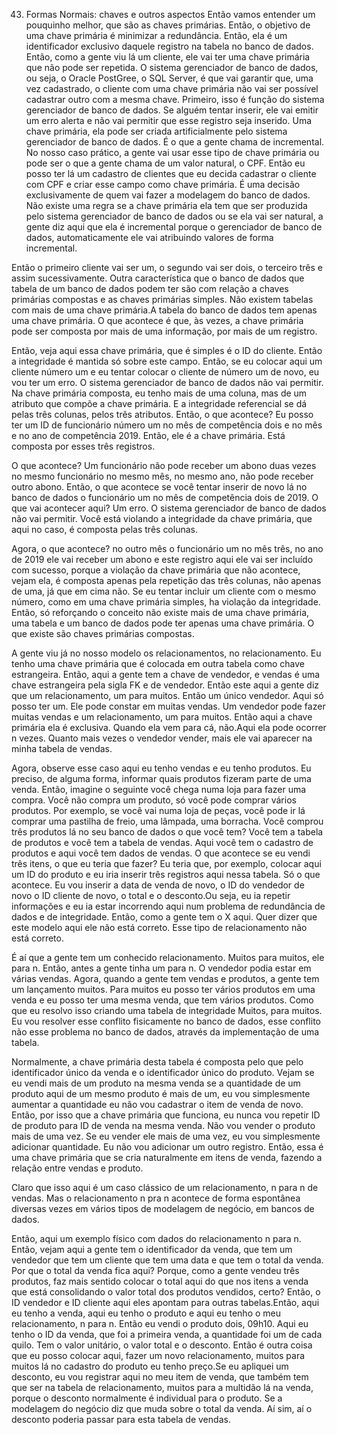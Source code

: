 43. Formas Normais: chaves e outros aspectos
Então vamos entender um pouquinho melhor, que são as chaves primárias.
Então, o objetivo de uma chave primária é minimizar a redundância. Então, ela é um identificador exclusivo daquele registro na tabela no banco de dados. Então, como a gente viu lá um cliente, ele vai ter uma chave primária que não pode ser repetida. O sistema gerenciador de banco de dados, ou seja, o Oracle PostGree, o SQL Server, é que vai garantir que, uma vez cadastrado, o cliente com uma chave primária não vai ser possível cadastrar outro com a mesma chave. Primeiro, isso é função do sistema gerenciador de banco de dados. Se alguém tentar inserir, ele vai emitir um erro alerta e não vai permitir que esse registro seja inserido.
Uma chave primária, ela pode ser criada artificialmente pelo sistema gerenciador de banco de dados. É o que a gente chama de incremental. No nosso caso prático, a gente vai usar esse tipo de chave primária ou pode ser o que a gente chama de um valor natural, o CPF. Então eu posso ter lá um cadastro de clientes que eu decida cadastrar o cliente com CPF e criar esse campo como chave primária. É uma decisão exclusivamente de quem vai fazer a modelagem do banco de dados. Não existe uma regra se a chave primária ela tem que ser produzida pelo sistema gerenciador de banco de dados ou se ela vai ser natural, a gente diz aqui que ela é incremental porque o gerenciador de banco de dados, automaticamente ele vai atribuindo valores de forma incremental.

Então o primeiro cliente vai ser um, o segundo vai ser dois, o terceiro três e assim sucessivamente.
Outra característica que o banco de dados que tabela de um banco de dados podem ter são com relação a chaves primárias compostas e as chaves primárias simples.
Não existem tabelas com mais de uma chave primária.A tabela do banco de dados tem apenas uma chave primária.
O que acontece é que, às vezes, a chave primária pode ser composta por mais de uma informação, por mais de um registro.

Então, veja aqui essa chave primária, que é simples é o ID do cliente. Então a integridade é mantida só sobre este campo. Então, se eu colocar aqui um cliente número um e eu tentar colocar o cliente de número um de novo, eu vou ter um erro. O sistema gerenciador de banco de dados não vai permitir.
Na chave primária composta, eu tenho mais de uma coluna, mas de um atributo que compõe a chave primária.
E a integridade referencial se dá pelas três colunas, pelos três atributos.
Então, o que acontece? Eu posso ter um ID de funcionário número um no mês de competência dois e no mês e no ano de competência 2019. Então, ele é a chave primária. Está composta por esses três registros.

O que acontece? Um funcionário não pode receber um abono duas vezes no mesmo funcionário no mesmo mês, no mesmo ano, não pode receber outro abono. Então, o que acontece se você tentar inserir de novo lá no banco de dados o funcionário um no mês de competência dois de 2019. O que vai acontecer aqui? Um erro. O sistema gerenciador de banco de dados não vai permitir. Você está violando a integridade da chave primária, que aqui no caso, é composta pelas três colunas.

Agora, o que acontece? no outro mês o funcionário um no mês três, no ano de 2019 ele vai receber um abono e este registro aqui ele vai ser incluído com sucesso, porque a violação da chave primária que não acontece, vejam ela, é composta apenas pela repetição das três colunas, não apenas de uma, já que em cima não. Se eu tentar incluir um cliente com o mesmo número, como em uma chave primária simples, ha violação da integridade.
Então, só reforçando o conceito não existe mais de uma chave primária, uma tabela e um banco de dados pode ter apenas uma chave primária. O que existe são chaves primárias compostas.

A gente viu já no nosso modelo os relacionamentos, no relacionamento. Eu tenho uma chave primária que é colocada em outra tabela como chave estrangeira. Então, aqui a gente tem a chave de vendedor, e vendas é uma chave estrangeira pela sigla FK e de vendedor. Então este aqui a gente diz que um relacionamento, um para muitos.
Então um único vendedor. Aqui só posso ter um. Ele pode constar em muitas vendas. Um vendedor pode fazer muitas vendas e um relacionamento, um para muitos. Então aqui a chave primária ela é exclusiva.
Quando ela vem para cá, não.Aqui ela pode ocorrer n vezes. Quanto mais vezes o vendedor vender, mais ele vai aparecer na minha tabela de vendas. 

Agora, observe esse caso aqui eu tenho vendas e eu tenho produtos. Eu preciso, de alguma forma, informar quais produtos fizeram parte de uma venda. Então, imagine o seguinte você chega numa loja para fazer uma compra.
Você não compra um produto, só você pode comprar vários produtos. Por exemplo, se você vai numa loja de peças, você pode ir lá comprar uma pastilha de freio, uma lâmpada, uma borracha. Você comprou três produtos lá no seu banco de dados o que você tem? Você tem a tabela de produtos e você tem a tabela de vendas. Aqui você tem o cadastro de produtos e aqui você tem dados de vendas.
O que acontece se eu vendi três itens, o que eu teria que fazer?
Eu teria que, por exemplo, colocar aqui um ID do produto e eu iria inserir três registros aqui nessa tabela. Só o que acontece. Eu vou inserir a data de venda de novo, o ID  do vendedor de novo o ID  cliente de novo, o total e o desconto.Ou seja, eu ia repetir informações e eu ia estar incorrendo aqui num problema de redundância de dados e de integridade. Então, como a gente tem o X aqui. Quer dizer que este modelo aqui ele não está correto. Esse tipo de relacionamento não está correto.

É aí que a gente tem um conhecido relacionamento. Muitos para muitos, ele para n.
Então, antes a gente tinha um para n. O vendedor podia estar em várias vendas. Agora, quando a gente tem vendas e produtos, a gente tem um lançamento muitos.
Para muitos eu posso ter vários produtos em uma venda e eu posso ter uma mesma venda, que tem vários produtos.
Como que eu resolvo isso criando uma tabela de integridade Muitos, para muitos. Eu vou resolver esse conflito fisicamente no banco de dados, esse conflito não esse problema no banco de dados, através da implementação de uma tabela.

Normalmente, a chave primária desta tabela é composta pelo que pelo identificador único da venda e o identificador único do produto. Vejam se eu vendi mais de um produto na mesma venda se a quantidade de um produto aqui de um mesmo produto é mais de um, eu vou simplesmente aumentar a quantidade eu não vou cadastrar o item de venda de novo.
Então, por isso que a chave primária que funciona, eu nunca vou repetir ID de  produto para ID  de venda na mesma venda. Não vou vender o produto mais de uma vez. Se eu vender ele mais de uma vez, eu vou simplesmente adicionar quantidade. Eu não vou adicionar um outro registro. Então, essa é uma chave primária que se cria naturalmente em itens de venda, fazendo a relação entre vendas e produto.

Claro que isso aqui é um caso clássico de um relacionamento, n  para n  de vendas. Mas o relacionamento n pra n acontece de forma espontânea diversas vezes em vários tipos de modelagem de negócio, em bancos de dados.

Então, aqui um exemplo físico com dados do relacionamento n para n. Então, vejam aqui a gente tem o identificador da venda, que tem um vendedor que tem um cliente que tem uma data e que tem o total da venda.
Por que o total da venda fica aqui?  Porque, como a gente vendeu três produtos, faz mais sentido colocar o total aqui do que nos itens a venda que está consolidando o valor total dos produtos vendidos, certo?
Então, o ID vendedor e ID cliente aqui eles apontam para outras tabelas.Então, aqui eu tenho a venda, aqui eu tenho o produto e aqui eu tenho o meu relacionamento, n para n.
Então eu vendi o produto dois, 09h10.
Aqui eu tenho o ID da venda, que foi a primeira venda, a quantidade foi um de cada quilo. Tem o valor unitário, o valor total e o desconto. Então é outra coisa que eu posso colocar aqui, fazer um novo relacionamento, muitos para muitos lá no cadastro do produto eu tenho preço.Se eu apliquei um desconto, eu vou registrar aqui no meu item de venda, que também tem que ser na tabela de relacionamento, muitos para a multidão lá na venda, porque o desconto normalmente é individual para o produto.
Se a modelagem do negócio diz que muda sobre o total da venda. Aí sim, aí o desconto poderia passar para esta tabela de vendas.